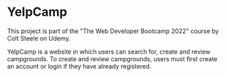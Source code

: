 # YelpCamp

This project is part of the "The Web Developer Bootcamp 2022" course by Colt Steele on Udemy.

YelpCamp is a website in which users can search for, create and review campgrounds. To create and review campgrounds, users must first create an account or login
if they have already registered.

